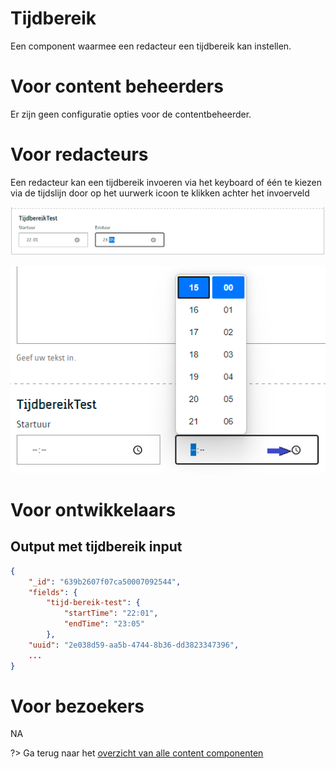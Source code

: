 # Tijdbereik
Een component waarmee een redacteur een tijdbereik kan instellen.

# Voor content beheerders

Er zijn geen configuratie opties voor de contentbeheerder.

# Voor redacteurs
Een redacteur kan een tijdbereik invoeren via het keyboard of één te kiezen via de tijdslijn door op het uurwerk icoon te klikken achter het invoerveld


![Tijd redactie1](../assets/tijdbereik-redactie1.png)

![Tijd redactie2](../assets/tijdbereik-redactie2.png)

# Voor ontwikkelaars

## Output met tijdbereik input

```json
{
    "_id": "639b2607f07ca50007092544",
    "fields": {
        "tijd-bereik-test": {
            "startTime": "22:01",
            "endTime": "23:05"
        },
    "uuid": "2e038d59-aa5b-4744-8b36-dd3823347396",
    ...
}
```

# Voor bezoekers

NA

?> Ga terug naar het [overzicht van alle content componenten](/redactie/content/inrichten-cc-standaard.md)
